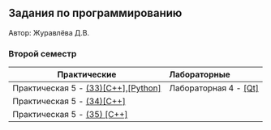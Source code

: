 ## Задания по программированию
Автор: Журавлёва Д.В.

### Второй семестр

| Практические                                      | Лабораторные                                |
| ------------------------------------------------- | :------------------------------------------ |
| Практическая 5 - [(33)[C++],[Python]](./Pract/33) | Лабораторная 4 - [[Qt]](./Lab/04/ReadMe.md) |
| Практическая 5 - [(34)[C++]](./Pract/34)          |                                             |
| Практическая 5 - [(35) [C++]](./Pract/35)         |                                             |

